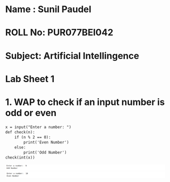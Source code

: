 # Name : Sunil Paudel
# ROLL No: PUR077BEI042
# Subject: Artificial Intellingence

# Lab Sheet 1

# 1. WAP to check if an input number is odd or even
```
x = input("Enter a number: ")
def check(n):
    if (n % 2 == 0):
        print('Even Number')
    else:
        print('Odd Number')
check(int(x))
```
![Output1](image.png)
![Output2](image-1.png)